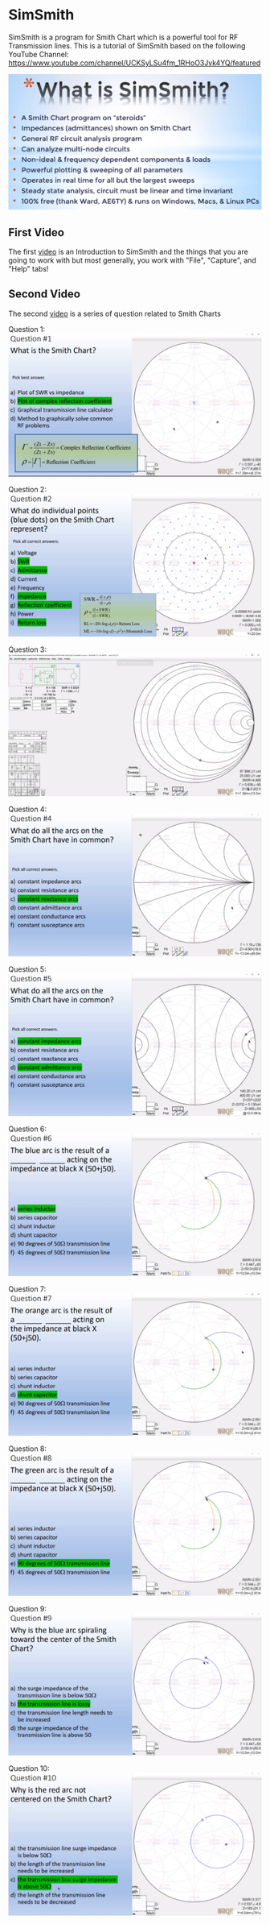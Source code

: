 # SimSmith

SimSmith is a program for Smith Chart which is a powerful tool for RF Transmission lines. This is a tutorial of SimSmith based on the following YouTube Channel: https://www.youtube.com/channel/UCKSyLSu4fm_1RHoO3Jvk4YQ/featured

<img src="./ReadMe%20Assets/1.png"/>

<br>

## First Video

The first <a href="https://www.youtube.com/watch?v=7bHMV01ZmiM&list=PL05oO9foDKMSoIiVBxssOlPnBavv-ybLh&index=2">video</a> is an Introduction to SimSmith and the things that you are going to work with but most generally, you work with "File", "Capture", and "Help" tabs!

## Second Video

The second <a href="https://www.youtube.com/watch?v=CLWBWFd34II&list=PL05oO9foDKMSoIiVBxssOlPnBavv-ybLh&index=3">video</a> is a series of question related to Smith Charts

Question 1:
<img src="./ReadMe%20Assets/2.png">

Question 2:
<img src="./ReadMe%20Assets/3.png">

Question 3:
<img src="./ReadMe%20Assets/4.png">

Question 4:
<img src="./ReadMe%20Assets/5.png">

Question 5:
<img src="./ReadMe%20Assets/6.png">

Question 6:
<img src="./ReadMe%20Assets/7.png">

Question 7:
<img src="./ReadMe%20Assets/8.png">

Question 8:
<img src="./ReadMe%20Assets/9.png">

Question 9:
<img src="./ReadMe%20Assets/10.png">

Question 10:
<img src="./ReadMe%20Assets/11.png">

